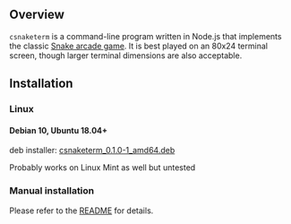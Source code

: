 ## Overview

`csnaketerm` is a command-line program written in Node.js that implements the classic [Snake arcade game](https://en.wikipedia.org/wiki/Snake_%28video_game_genre%29). It is best played on an 80x24 terminal screen, though larger terminal dimensions are also acceptable.

## Installation

### Linux

#### Debian 10, Ubuntu 18.04+

deb installer: [csnaketerm_0.1.0-1_amd64.deb](./csnaketerm_0.1.0-1_amd64.deb)

Probably works on Linux Mint as well but untested

### Manual installation

Please refer to the [README](https://github.com/DonaldKellett/csnaketerm/README.md) for details.
